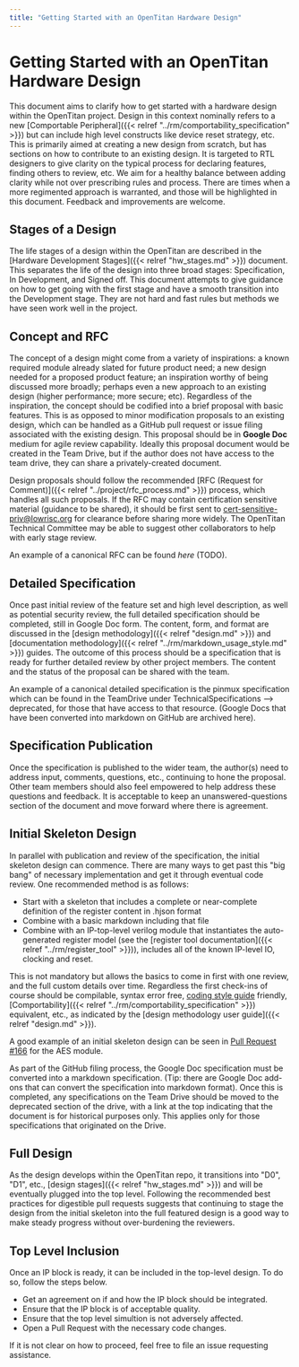 ```yaml
---
title: "Getting Started with an OpenTitan Hardware Design"
---
```


# Getting Started with an OpenTitan Hardware Design

This document aims to clarify how to get started with a hardware design within the OpenTitan project.
Design in this context nominally refers to a new [Comportable Peripheral]({{< relref "../rm/comportability_specification" >}}) but can include high level constructs like device reset strategy, etc.
This is primarily aimed at creating a new design from scratch, but has sections on how to contribute to an existing design.
It is targeted to RTL designers to give clarity on the typical process for declaring features, finding others to review, etc.
We aim for a healthy balance between adding clarity while not over prescribing rules and process.
There are times when a more regimented approach is warranted, and those will be highlighted in this document.
Feedback and improvements are welcome.


## Stages of a Design

The life stages of a design within the OpenTitan are described in the [Hardware Development Stages]({{< relref "hw_stages.md" >}}) document.
This separates the life of the design into three broad stages: Specification, In Development, and Signed off.
This document attempts to give guidance on how to get going with the first stage and have a smooth transition into the Development stage.
They are not hard and fast rules but methods we have seen work well in the project.


## Concept and RFC

The concept of a design might come from a variety of inspirations: a known required module already slated for future product need; a new design needed for a proposed product feature; an inspiration worthy of being discussed more broadly; perhaps even a new approach to an existing design (higher performance; more secure; etc).
Regardless of the inspiration, the concept should be codified into a brief proposal with basic features.
This is as opposed to minor modification proposals to an existing design, which can be handled as a GitHub pull request or issue filing associated with the existing design.
This proposal should be in **Google Doc** medium for agile review capability.
Ideally this proposal document would be created in the Team Drive, but if the author does not have access to the team drive, they can share a privately-created document.

Design proposals should follow the recommended [RFC (Request for Comment)]({{< relref "../project/rfc_process.md" >}}) process, which handles all such proposals.
If the RFC may contain certification sensitive material (guidance to be shared), it should be first sent to
[cert-sensitive-priv@lowrisc.org](mailto:cert-sensitive-priv@lowrisc.org)
for clearance before sharing more widely.
The OpenTitan Technical Committee may be able to suggest other collaborators to help with early stage review.

An example of a canonical RFC can be found *here* (TODO).


## Detailed Specification

Once past initial review of the feature set and high level description, as well as potential security review, the full detailed specification should be completed, still in Google Doc form.
The content, form, and format are discussed in the [design methodology]({{< relref "design.md" >}}) and [documentation methodology]({{< relref "../rm/markdown_usage_style.md" >}}) guides.
The outcome of this process should be a specification that is ready for further detailed review by other project members.
The content and the status of the proposal can be shared with the team.

An example of a canonical detailed specification is the pinmux specification which can be found in the TeamDrive under TechnicalSpecifications --> deprecated, for those that have access to that resource.
(Google Docs that have been converted into markdown on GitHub are archived here).


## Specification Publication

Once the specification is published to the wider team, the author(s) need to address input, comments, questions, etc., continuing to hone the proposal.
Other team members should also feel empowered to help address these questions and feedback.
It is acceptable to keep an unanswered-questions section of the document and move forward where there is agreement.


## Initial Skeleton Design

In parallel with publication and review of the specification, the initial skeleton design can commence.
There are many ways to get past this "big bang" of necessary implementation and get it through eventual code review.
One recommended method is as follows:
* Start with a skeleton that includes a complete or near-complete definition of the register content in .hjson format
* Combine with a basic markdown including that file
* Combine with an IP-top-level verilog module that instantiates the auto-generated register model (see the [register tool documentation]({{< relref "../rm/register_tool" >}})), includes all of the known IP-level IO, clocking and reset.

This is not mandatory but allows the basics to come in first with one review, and the full custom details over time.
Regardless the first check-ins of course should be compilable, syntax error free,
[coding style guide](https://github.com/lowRISC/style-guides/blob/master/VerilogCodingStyle.md)
friendly, [Comportability]({{< relref "../rm/comportability_specification" >}}) equivalent, etc., as indicated by the [design methodology user guide]({{< relref "design.md" >}}).

A good example of an initial skeleton design can be seen in
[Pull Request #166](https://github.com/lowRISC/opentitan/pull/166)
for the AES module.

As part of the GitHub filing process, the Google Doc specification must be converted into a markdown specification.
(Tip: there are Google Doc add-ons that can convert the specification into markdown format).
Once this is completed, any specifications on the Team Drive should be moved to the deprecated section of the drive, with a link at the top indicating that the document is for historical purposes only.
This applies only for those specifications that originated on the Drive.


## Full Design

As the design develops within the OpenTitan repo, it transitions into "D0", "D1", etc., [design stages]({{< relref "hw_stages.md" >}}) and will be eventually plugged into the top level.
Following the recommended best practices for digestible pull requests suggests that continuing to stage the design from the initial skeleton into the full featured design is a good way to make steady progress without over-burdening the reviewers.

## Top Level Inclusion

Once an IP block is ready, it can be included in the top-level design.
To do so, follow the steps below.

* Get an agreement on if and how the IP block should be integrated.
* Ensure that the IP block is of acceptable quality.
* Ensure that the top level simultion is not adversely affected.
* Open a Pull Request with the necessary code changes.

If it is not clear on how to proceed, feel free to file an issue requesting assistance.
